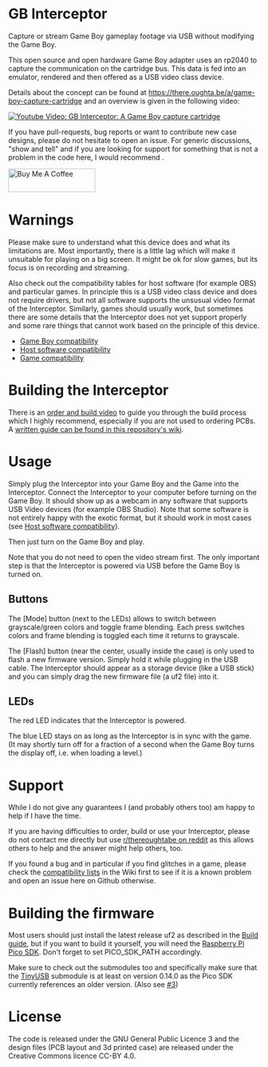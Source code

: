 # GB Interceptor
Capture or stream Game Boy gameplay footage via USB without modifying the Game Boy.

This open source and open hardware Game Boy adapter uses an rp2040 to capture the communication on the cartridge bus. This data is fed into an emulator, rendered and then offered as a USB video class device.

Details about the concept can be found at https://there.oughta.be/a/game-boy-capture-cartridge and an overview is given in the following video:

[![Youtube Video: GB Interceptor: A Game Boy capture cartridge](https://img.youtube.com/vi/6mOJtrFnawk/0.jpg)](https://youtu.be/6mOJtrFnawk)

If you have pull-requests, bug reports or want to contribute new case designs, please do not hesitate to open an issue. For generic discussions, "show and tell" and if you are looking for support for something that is not a problem in the code here, I would recommend .

<a href="https://www.buymeacoffee.com/there.oughta.be" target="_blank"><img src="https://cdn.buymeacoffee.com/buttons/v2/default-blue.png" alt="Buy Me A Coffee" height="47" width="174" ></a>

# Warnings

Please make sure to understand what this device does and what its limitations are. Most importantly, there is a little lag which will make it unsuitable for playing on a big screen. It might be ok for slow games, but its focus is on recording and streaming.

Also check out the compatibility tables for host software (for example OBS) and particular games. In principle this is a USB video class device and does not require drivers, but not all software supports the unsusual video format of the Interceptor. Similarly, games should usually work, but sometimes there are some details that the Interceptor does not yet support properly and some rare things that cannot work based on the principle of this device.

* [Game Boy compatibility](https://github.com/Staacks/gbinterceptor/wiki/Game-Boy-compatibility)
* [Host software compatibility](https://github.com/Staacks/gbinterceptor/wiki/Host-software-compatibility)
* [Game compatibility](https://github.com/Staacks/gbinterceptor/wiki/Game-compatibility)

# Building the Interceptor

There is an [order and build video](https://youtu.be/Lg92tVkEE98) to guide you through the build process which I highly recommend, especially if you are not used to ordering PCBs. A [written guide can be found in this repository's wiki](https://github.com/Staacks/gbinterceptor/wiki/Build-guide).

# Usage

Simply plug the Interceptor into your Game Boy and the Game into the Interceptor. Connect the Interceptor to your computer before turning on the Game Boy. It should show up as a webcam in any software that supports USB Video devices (for example OBS Studio). Note that some software is not entirely happy with the exotic format, but it should work in most cases (see [Host software compatibility](https://github.com/Staacks/gbinterceptor/wiki/Host-software-compatibility)).

Then just turn on the Game Boy and play.

Note that you do not need to open the video stream first. The only important step is that the Interceptor is powered via USB before the Game Boy is turned on.

## Buttons

The [Mode] button (next to the LEDs) allows to switch between grayscale/green colors and toggle frame blending. Each press switches colors and frame blending is toggled each time it returns to grayscale.

The [Flash] button (near the center, usually inside the case) is only used to flash a new firmware version. Simply hold it while plugging in the USB cable. The Interceptor should appear as a storage device (like a USB stick) and you can simply drag the new firmware file (a uf2 file) into it.

## LEDs

The red LED indicates that the Interceptor is powered.

The blue LED stays on as long as the Interceptor is in sync with the game. (It may shortly turn off for a fraction of a second when the Game Boy turns the display off, i.e. when loading a level.)

# Support

While I do not give any guarantees I (and probably others too) am happy to help if I have the time.

If you are having difficulties to order, build or use your Interceptor, please do not contact me directly but use [r/thereoughtabe on reddit](https://www.reddit.com/r/thereoughtabe/) as this allows others to help and the answer might help others, too.

If you found a bug and in particular if you find glitches in a game, please check the [compatibility lists](https://github.com/Staacks/gbinterceptor/wiki) in the Wiki first to see if it is a known problem and open an issue here on Github otherwise.

# Building the firmware

Most users should just install the latest release uf2 as described in the [Build guide](https://github.com/Staacks/gbinterceptor/wiki/Build-guide), but if you want to build it yourself, you will need the [Raspberry Pi Pico SDK](https://github.com/raspberrypi/pico-sdk). Don't forget to set PICO_SDK_PATH accordingly.

Make sure to check out the submodules too and specifically make sure that the [TinyUSB](https://github.com/hathach/tinyusb) submodule is at least on version 0.14.0 as the Pico SDK currently references an older version. (Also see [#3](https://github.com/Staacks/gbinterceptor/issues/3))

# License
The code is released under the GNU General Public Licence 3 and the design files (PCB layout and 3d printed case) are released under the Creative Commons licence CC-BY 4.0.
